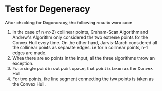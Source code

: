 # Test for Degeneracy


After checking for Degeneracy, the following results were seen-
<ol>
<li> In the case of n (n>2) collinear points, Graham-Scan Algorithm and Andrew's Algorithm only considered the two extreme points for the Convex Hull every time.
   On the other hand, Jarvis-March considered all the collinear points as separate edges. i.e for n collinear points, n-1 edges are made.
</li>
<li> When there are no points in the input, all the three algorithms throw an exception. </li>
<li> For a single point in out point space, that point is taken as the Convex Hull. </li>
<li> For two points, the line segment connecting the two points is taken as the Convex Hull. </li>
